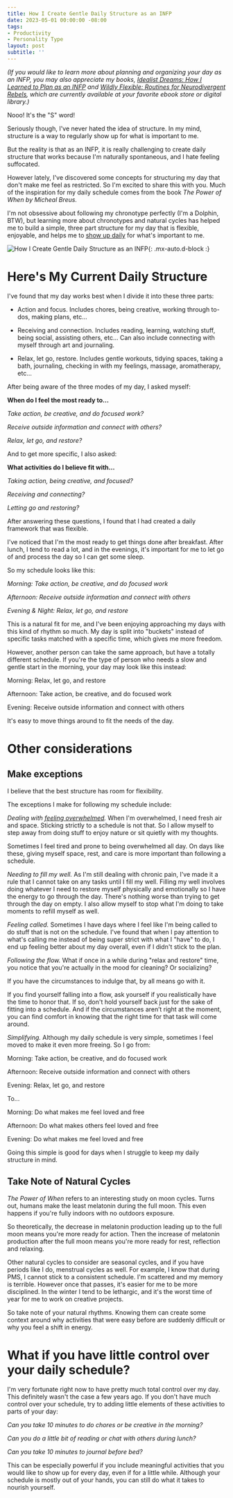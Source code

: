 ```yaml
---
title: How I Create Gentle Daily Structure as an INFP
date: 2023-05-01 00:00:00 -08:00
tags:
- Productivity
- Personality Type 
layout: post
subtitle: ''
---
```


*(If you would like to learn more about planning and organizing your day as an INFP, you may also appreciate my books, [Idealist Dreams: How I Learned to Plan as an INFP](https://payhip.com/b/KrBh) and [Wildly Flexible: Routines for Neurodivergent Rebels](https://payhip.com/b/ai65M), which are currently available at your favorite ebook store or digital library.)*

Nooo! It's the "S" word!

Seriously though, I've never hated the idea of structure. In my mind, structure is a way to regularly show up for what is important to me.

But the reality is that as an INFP, it is really challenging to create daily structure that works because I'm naturally spontaneous, and I hate feeling suffocated.

However lately, I've discovered some concepts for structuring my day that don't make me feel as restricted. So I'm excited to share this with you. Much of the inspiration for my daily schedule comes from the book *The Power of When by Micheal Breus.*

I'm not obsessive about following my chronotype perfectly (I'm a Dolphin, BTW), but learning more about chronotypes and natural cycles has helped me to build a simple, three part structure for my day that is flexible, enjoyable, and helps me to [show up daily](https://arcadiapage.com/2023-04-28-reaching-creative-goals-a-little-every-day/) for what's important to me.


![How I Create Gentle Daily Structure as an INFP](/uploads/create-gentle-daily-structure-infp.png "INFP organization INFP planner INFP Personal Growth INFP Organized"){: .mx-auto.d-block :}

# Here's My Current Daily Structure

I've found that my day works best when I divide it into these three parts:

- Action and focus. Includes chores, being creative, working through to-dos, making plans, etc...

- Receiving and connection. Includes reading, learning, watching stuff, being social, assisting others, etc... Can also include connecting with myself through art and journaling.

- Relax, let go, restore. Includes gentle workouts, tidying spaces, taking a bath, journaling, checking in with my feelings, massage, aromatherapy, etc...

After being aware of the three modes of my day, I asked myself:

**When do I feel the most ready to...**

*Take action, be creative, and do focused work?*

*Receive outside information and connect with others?*

*Relax, let go, and restore?*

And to get more specific, I also asked:

**What activities do I believe fit with...**

*Taking action, being creative, and focused?*

*Receiving and connecting?*

*Letting go and restoring?*


After answering these questions, I found that I had created a daily framework that was flexible.

I've noticed that I'm the most ready to get things done after breakfast. After lunch, I tend to read a lot, and in the evenings, it's important for me to let go of and process the day so I can get some sleep.

So my schedule looks like this:

*Morning: Take action, be creative, and do focused work*

*Afternoon: Receive outside information and connect with others*

*Evening & Night: Relax, let go, and restore*

This is a natural fit for me, and I've been enjoying approaching my days with this kind of rhythm so much. My day is split into "buckets" instead of specific tasks matched with a specific time, which gives me more freedom.

However, another person can take the same approach, but have a totally different schedule. If you're the type of person who needs a slow and gentle start in the morning, your day may look like this instead:

Morning: Relax, let go, and restore

Afternoon: Take action, be creative, and do focused work

Evening: Receive outside information and connect with others

It's easy to move things around to fit the needs of the day.

# Other considerations

## Make exceptions

I believe that the best structure has room for flexibility.

The exceptions I make for following my schedule include:

*Dealing with [feeling overwhelmed](https://arcadiapage.com/2020-09-30-7-ways-to-balance-high-sensitivity-with-productivity/).* When I'm overwhelmed, I need fresh air and space. Sticking strictly to a schedule is not that. So I allow myself to step away from doing stuff to enjoy nature or sit quietly with my thoughts.

Sometimes I feel tired and prone to being overwhelmed all day. On days like these,  giving myself space, rest, and care is more important than following a schedule.

*Needing to fill my well.* As I'm still dealing with chronic pain, I've made it a rule that I cannot take on any tasks until I fill my well. Filling my well involves doing whatever I need to restore myself physically and emotionally so I have the energy to go through the day. There's nothing worse than trying to get through the day on empty.  I also allow myself to stop what I'm doing to take moments to refill myself as well.

*Feeling called.* Sometimes I have days where I feel like I'm being called to do stuff that is not on the schedule. I've found that when I pay attention to what's calling me instead of being super strict with what I "have" to do, I end up feeling better about my day overall, even if I didn't stick to the plan.


*Following the flow.* What if once in a while during "relax and restore" time, you notice that you're actually in the mood for cleaning?  Or socializing?

If you have the circumstances to indulge that, by all means go with it.

If you find yourself falling into a flow, ask yourself if you realistically have the time to honor that. If so, don't hold yourself back just for the sake of fitting into a schedule. And if the circumstances aren’t right at the moment, you can find comfort in knowing that the right time for that task will come around.


*Simplifying.* Although my daily schedule is very simple, sometimes I feel moved to make it even more freeing. So I go from:

Morning: Take action, be creative, and do focused work

Afternoon: Receive outside information and connect with others

Evening: Relax, let go, and restore

To...

Morning: Do what makes me feel loved and free

Afternoon: Do what makes others feel loved and free

Evening: Do what makes me feel loved and free

Going this simple is good for days when I struggle to keep my daily structure in mind.


## Take Note of Natural Cycles

*The Power of When* refers to an interesting study on moon cycles. Turns out, humans make the least melatonin during the full moon. This even happens if you're fully indoors with no outdoors exposure.

So theoretically, the decrease in melatonin production leading up to the full moon means you're more ready for action. Then the increase of melatonin production after the full moon means you're more ready for rest, reflection and relaxing.

Other natural cycles to consider are seasonal cycles, and if you have periods like I do, menstrual cycles as well. For example, I know that during PMS, I cannot stick to a consistent schedule. I'm scattered and my memory is terrible. However once that passes, it's easier for me to be more disciplined. In the winter I tend to be lethargic, and it's the worst time of year for me to work on creative projects.

So take note of your natural rhythms. Knowing them can create some context around why activities that were easy before are suddenly difficult or why you feel a shift in energy.


# What if you have little control over your daily schedule?

I'm very fortunate right now to have pretty much total control over my day. This definitely wasn't the case a few years ago. If you don't have much control over your schedule, try to adding little elements of these activities to parts of your day:

*Can you take 10 minutes to do chores or be creative in the morning?*

*Can you do a little bit of reading or chat with others during lunch?*

*Can you take 10 minutes to journal before bed?*

This can be especially powerful if you include meaningful activities that you would like to show up for every day, even if for a little while. Although your schedule is mostly out of your hands, you can still do what it takes to nourish yourself.

